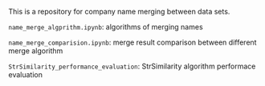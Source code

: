 This is a repository for company name merging between data sets.

`name_merge_algprithm.ipynb`: algorithms of merging names

`name_merge_comparision.ipynb`: merge result comparison between different merge algorithm

`StrSimilarity_performance_evaluation`: StrSimilarity algorithm performace evaluation 
